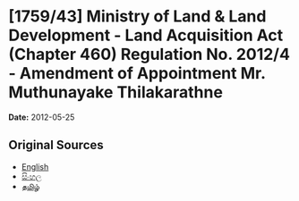# [1759/43] Ministry of Land & Land Development - Land Acquisition  Act (Chapter 460) Regulation No. 2012/4 - Amendment of Appointment Mr. Muthunayake Thilakarathne

**Date:** 2012-05-25

## Original Sources

- [English](https://documents.gov.lk/view/extra-gazettes/2012/5/1759-43_E.pdf)
- [සිංහල](https://documents.gov.lk/view/extra-gazettes/2012/5/1759-43_S.pdf)
- [தமிழ்](https://documents.gov.lk/view/extra-gazettes/2012/5/1759-43_T.pdf)
